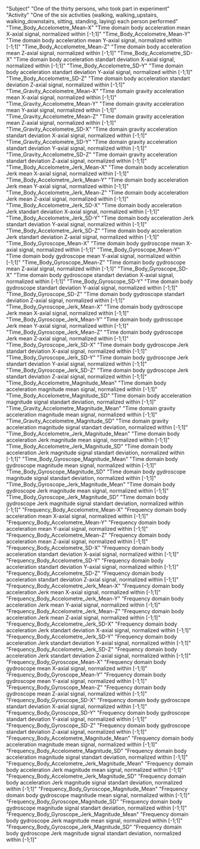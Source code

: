 "Subject" "One of the thirty persons, who took part in experiment"
"Activity" "One of the  six activities (walking, walking_upstairs, walking_downstairs, sitting, standing, laying) each person performed"
"Time_Body_Accelometre_Mean-X" "Time domain body acceleration mean X-axial signal, normalized within [-1;1]"
"Time_Body_Accelometre_Mean-Y" "Time domain body acceleration mean Y-axial signal, normalized within [-1;1]"
"Time_Body_Accelometre_Mean-Z" "Time domain body acceleration mean Z-axial signal, normalized within [-1;1]"
"Time_Body_Accelometre_SD-X" "Time domain body acceleration standart deviation X-axial signal, normalized within [-1;1]"
"Time_Body_Accelometre_SD-Y" "Time domain body acceleration standart deviation Y-axial signal, normalized within [-1;1]"
"Time_Body_Accelometre_SD-Z" "Time domain body acceleration standart deviation Z-axial signal, normalized within [-1;1]"
"Time_Gravity_Accelometre_Mean-X" "Time domain gravity acceleration mean X-axial signal, normalized within [-1;1]"
"Time_Gravity_Accelometre_Mean-Y" "Time domain gravity acceleration mean Y-axial signal, normalized within [-1;1]"
"Time_Gravity_Accelometre_Mean-Z" "Time domain gravity acceleration mean Z-axial signal, normalized within [-1;1]"
"Time_Gravity_Accelometre_SD-X" "Time domain gravity acceleration standart deviation X-axial signal, normalized within [-1;1]"
"Time_Gravity_Accelometre_SD-Y" "Time domain gravity acceleration standart deviation Y-axial signal, normalized within [-1;1]"
"Time_Gravity_Accelometre_SD-Z" "Time domain gravity acceleration standart deviation Z-axial signal, normalized within [-1;1]"
"Time_Body_Accelometre_Jerk_Mean-X" "Time domain body acceleration Jerk mean X-axial signal, normalized within [-1;1]"
"Time_Body_Accelometre_Jerk_Mean-Y" "Time domain body acceleration Jerk mean Y-axial signal, normalized within [-1;1]"
"Time_Body_Accelometre_Jerk_Mean-Z" "Time domain body acceleration Jerk mean Z-axial signal, normalized within [-1;1]"
"Time_Body_Accelometre_Jerk_SD-X" "Time domain body acceleration Jerk standart deviation X-axial signal, normalized within [-1;1]"
"Time_Body_Accelometre_Jerk_SD-Y" "Time domain body acceleration Jerk standart deviation Y-axial signal, normalized within [-1;1]"
"Time_Body_Accelometre_Jerk_SD-Z" "Time domain body acceleration Jerk standart deviation Z-axial signal, normalized within [-1;1]"
"Time_Body_Gyroscope_Mean-X" "Time domain body gydroscope mean X-axial signal, normalized within [-1;1]"
"Time_Body_Gyroscope_Mean-Y" "Time domain body gydroscope mean Y-axial signal, normalized within [-1;1]"
"Time_Body_Gyroscope_Mean-Z" "Time domain body gydroscope mean Z-axial signal, normalized within [-1;1]"
"Time_Body_Gyroscope_SD-X" "Time domain body gydroscope standart deviation X-axial signal, normalized within [-1;1]"
"Time_Body_Gyroscope_SD-Y" "Time domain body gydroscope standart deviation Y-axial signal, normalized within [-1;1]"
"Time_Body_Gyroscope_SD-Z" "Time domain body gydroscope standart deviation Z-axial signal, normalized within [-1;1]"
"Time_Body_Gyroscope_Jerk_Mean-X" "Time domain body gydroscope Jerk mean X-axial signal, normalized within [-1;1]"
"Time_Body_Gyroscope_Jerk_Mean-Y" "Time domain body gydroscope Jerk mean Y-axial signal, normalized within [-1;1]"
"Time_Body_Gyroscope_Jerk_Mean-Z" "Time domain body gydroscope Jerk mean Z-axial signal, normalized within [-1;1]"
"Time_Body_Gyroscope_Jerk_SD-X" "Time domain body gydroscope Jerk standart deviation X-axial signal, normalized within [-1;1]"
"Time_Body_Gyroscope_Jerk_SD-Y" "Time domain body gydroscope Jerk standart deviation Y-axial signal, normalized within [-1;1]"
"Time_Body_Gyroscope_Jerk_SD-Z" "Time domain body gydroscope Jerk standart deviation Z-axial signal, normalized within [-1;1]"
"Time_Body_Accelometre_Magnitude_Mean" "Time domain body acceleration magnitude mean signal, normalized within [-1;1]"
"Time_Body_Accelometre_Magnitude_SD" "Time domain body acceleration magnitude signal standart deviation, normalized within [-1;1]"
"Time_Gravity_Accelometre_Magnitude_Mean" "Time domain gravity acceleration magnitude mean signal, normalized within [-1;1]"
"Time_Gravity_Accelometre_Magnitude_SD" "Time domain gravity acceleration magnitude signal standart deviation, normalized within [-1;1]"
"Time_Body_Accelometre_Jerk_Magnitude_Mean" "Time domain body acceleration Jerk magnitude mean signal, normalized within [-1;1]"
"Time_Body_Accelometre_Jerk_Magnitude_SD" "Time domain body acceleration Jerk magnitude signal standart deviation, normalized within [-1;1]"
"Time_Body_Gyroscope_Magnitude_Mean" "Time domain body gydroscope magnitude mean signal, normalized within [-1;1]"
"Time_Body_Gyroscope_Magnitude_SD" "Time domain body gydroscope magnitude signal standart deviation, normalized within [-1;1]"
"Time_Body_Gyroscope_Jerk_Magnitude_Mean" "Time domain body gydroscope Jerk magnitude mean signal, normalized within [-1;1]"
"Time_Body_Gyroscope_Jerk_Magnitude_SD" "Time domain body gydroscope Jerk magnitude signal standart deviation, normalized within [-1;1]"
"Frequency_Body_Accelometre_Mean-X" "Frequency domain body acceleration mean X-axial signal, normalized within [-1;1]"
"Frequency_Body_Accelometre_Mean-Y" "Frequency domain body acceleration mean Y-axial signal, normalized within [-1;1]"
"Frequency_Body_Accelometre_Mean-Z" "Frequency domain body acceleration mean Z-axial signal, normalized within [-1;1]"
"Frequency_Body_Accelometre_SD-X" "Frequency domain body acceleration standart deviation X-axial signal, normalized within [-1;1]"
"Frequency_Body_Accelometre_SD-Y" "Frequency domain body acceleration standart deviation Y-axial signal, normalized within [-1;1]"
"Frequency_Body_Accelometre_SD-Z" "Frequency domain body acceleration standart deviation Z-axial signal, normalized within [-1;1]"
"Frequency_Body_Accelometre_Jerk_Mean-X" "Frequency domain body acceleration Jerk mean X-axial signal, normalized within [-1;1]"
"Frequency_Body_Accelometre_Jerk_Mean-Y" "Frequency domain body acceleration Jerk mean Y-axial signal, normalized within [-1;1]"
"Frequency_Body_Accelometre_Jerk_Mean-Z" "Frequency domain body acceleration Jerk mean Z-axial signal, normalized within [-1;1]"
"Frequency_Body_Accelometre_Jerk_SD-X" "Frequency domain body acceleration Jerk standart deviation X-axial signal, normalized within [-1;1]"
"Frequency_Body_Accelometre_Jerk_SD-Y" "Frequency domain body acceleration Jerk standart deviation Y-axial signal, normalized within [-1;1]"
"Frequency_Body_Accelometre_Jerk_SD-Z" "Frequency domain body acceleration Jerk standart deviation Z-axial signal, normalized within [-1;1]"
"Frequency_Body_Gyroscope_Mean-X" "Frequency domain body gydroscope mean X-axial signal, normalized within [-1;1]"
"Frequency_Body_Gyroscope_Mean-Y" "Frequency domain body gydroscope mean Y-axial signal, normalized within [-1;1]"
"Frequency_Body_Gyroscope_Mean-Z" "Frequency domain body gydroscope mean Z-axial signal, normalized within [-1;1]"
"Frequency_Body_Gyroscope_SD-X" "Frequency domain body gydroscope standart deviation X-axial signal, normalized within [-1;1]"
"Frequency_Body_Gyroscope_SD-Y" "Frequency domain body gydroscope standart deviation Y-axial signal, normalized within [-1;1]"
"Frequency_Body_Gyroscope_SD-Z" "Frequency domain body gydroscope standart deviation Z-axial signal, normalized within [-1;1]"
"Frequency_Body_Accelometre_Magnitude_Mean" "Frequency domain body acceleration magnitude mean signal, normalized within [-1;1]"
"Frequency_Body_Accelometre_Magnitude_SD" "Frequency domain body acceleration magnitude signal standart deviation, normalized within [-1;1]"
"Frequency_Body_Accelometre_Jerk_Magnitude_Mean" "Frequency domain body acceleration Jerk magnitude mean signal, normalized within [-1;1]"
"Frequency_Body_Accelometre_Jerk_Magnitude_SD" "Frequency domain body acceleration Jerk magnitude signal standart deviation, normalized within [-1;1]"
"Frequency_Body_Gyroscope_Magnitude_Mean" "Frequency domain body gydroscope magnitude mean signal, normalized within [-1;1]"
"Frequency_Body_Gyroscope_Magnitude_SD" "Frequency domain body gydroscope magnitude signal standart deviation, normalized within [-1;1]"
"Frequency_Body_Gyroscope_Jerk_Magnitude_Mean" "Frequency domain body gydroscope Jerk magnitude mean signal, normalized within [-1;1]"
"Frequency_Body_Gyroscope_Jerk_Magnitude_SD" "Frequency domain body gydroscope Jerk magnitude signal standart deviation, normalized within [-1;1]"
